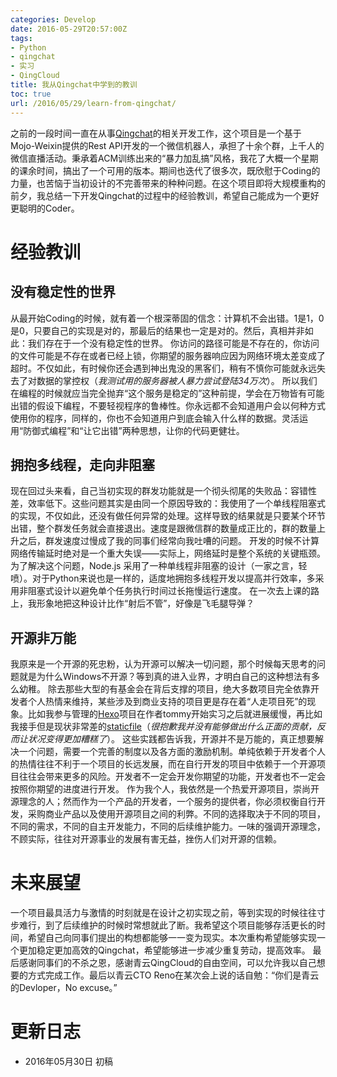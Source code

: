 ```yaml
---
categories: Develop
date: 2016-05-29T20:57:00Z
tags:
- Python
- qingchat
- 实习
- QingCloud
title: 我从Qingchat中学到的教训
toc: true
url: /2016/05/29/learn-from-qingchat/
---
```


之前的一段时间一直在从事[Qingchat](https://github.com/Xuanwo/qingchat)的相关开发工作，这个项目是一个基于Mojo-Weixin提供的Rest API开发的一个微信机器人，承担了十余个群，上千人的微信直播活动。秉承着ACM训练出来的“暴力加乱搞”风格，我花了大概一个星期的课余时间，搞出了一个可用的版本。期间也迭代了很多次，既欣慰于Coding的力量，也苦恼于当初设计的不完善带来的种种问题。在这个项目即将大规模重构的前夕，我总结一下开发Qingchat的过程中的经验教训，希望自己能成为一个更好更聪明的Coder。

<!--more-->

# 经验教训

## 没有稳定性的世界

从最开始Coding的时候，就有着一个根深蒂固的信念：计算机不会出错。1是1，0是0，只要自己的实现是对的，那最后的结果也一定是对的。然后，真相并非如此：我们存在于一个没有稳定性的世界。
你访问的路径可能是不存在的，你访问的文件可能是不存在或者已经上锁，你期望的服务器响应因为网络环境太差变成了超时。不仅如此，有时候你还会遇到神出鬼没的黑客们，稍有不慎你可能就永远失去了对数据的掌控权（*我测试用的服务器被人暴力尝试登陆34万次*）。
所以我们在编程的时候就应当完全抛弃“这个服务是稳定的”这种前提，学会在万物皆有可能出错的假设下编程，不要轻视程序的鲁棒性。你永远都不会知道用户会以何种方式使用你的程序，同样的，你也不会知道用户到底会输入什么样的数据。灵活运用“防御式编程”和“让它出错”两种思想，让你的代码更健壮。

## 拥抱多线程，走向非阻塞

现在回过头来看，自己当初实现的群发功能就是一个彻头彻尾的失败品：容错性差，效率低下。这些问题其实是由同一个原因导致的：我使用了一个单线程阻塞式的实现，不仅如此，还没有做任何异常的处理。这样导致的结果就是只要某个环节出错，整个群发任务就会直接退出。速度是跟微信群的数量成正比的，群的数量上升之后，群发速度过慢成了我的同事们经常向我吐嘈的问题。
开发的时候不计算网络传输延时绝对是一个重大失误——实际上，网络延时是整个系统的关键瓶颈。为了解决这个问题，Node.js 采用了一种单线程非阻塞的设计（一家之言，轻喷）。对于Python来说也是一样的，适度地拥抱多线程开发以提高并行效率，多采用非阻塞式设计以避免单个任务执行时间过长拖慢运行速度。
在一次去上课的路上，我形象地把这种设计比作“射后不管”，好像是飞毛腿导弹？

## 开源非万能

我原来是一个开源的死忠粉，认为开源可以解决一切问题，那个时候每天思考的问题就是为什么Windows不开源？等到真的进入业界，才明白自己的这种想法有多么幼稚。
除去那些大型的有基金会在背后支撑的项目，绝大多数项目完全依靠开发者个人热情来维持，某些涉及到商业支持的项目更是存在着“人走项目死”的现象。比如我参与管理的[Hexo](https://github.com/hexojs)项目在作者tommy开始实习之后就进展缓慢，再比如我接手但是现状非常差的[staticfile](https://github.com/staticfile/static)（*很抱歉我并没有能够做出什么正面的贡献，反而让状况变得更加糟糕了*）。
这些实践都告诉我，开源并不是万能的，真正想要解决一个问题，需要一个完善的制度以及各方面的激励机制。单纯依赖于开发者个人的热情往往不利于一个项目的长远发展，而在自行开发的项目中依赖于一个开源项目往往会带来更多的风险。开发者不一定会开发你期望的功能，开发者也不一定会按照你期望的进度进行开发。
作为我个人，我依然是一个热爱开源项目，崇尚开源理念的人；然而作为一个产品的开发者，一个服务的提供者，你必须权衡自行开发，采购商业产品以及使用开源项目之间的利弊。不同的选择取决于不同的项目，不同的需求，不同的自主开发能力，不同的后续维护能力。一味的强调开源理念，不顾实际，往往对开源事业的发展有害无益，挫伤人们对开源的信赖。

# 未来展望

一个项目最具活力与激情的时刻就是在设计之初实现之前，等到实现的时候往往寸步难行，到了后续维护的时候时常想就此了断。我希望这个项目能够存活更长的时间，希望自己向同事们提出的构想都能够一一变为现实。本次重构希望能够实现一个更加稳定更加高效的Qingchat，希望能够进一步减少重复劳动，提高效率。
最后感谢同事们的不杀之恩，感谢青云QingCloud的自由空间，可以允许我以自己想要的方式完成工作。最后以青云CTO Reno在某次会上说的话自勉：“你们是青云的Devloper，No excuse。”

# 更新日志

- 2016年05月30日 初稿
